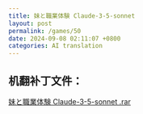 ```yaml
---
title: 妹と職業体験 Claude-3-5-sonnet 
layout: post
permalink: /games/50
date: 2024-09-08 02:11:07 +0800
categories: AI translation
---
```



## 机翻补丁文件：

[妹と職業体験 Claude-3-5-sonnet .rar](../resources/%E5%A6%B9%E3%81%A8%E8%81%B7%E6%A5%AD%E4%BD%93%E9%A8%93%20Claude-3-5-sonnet%20.rar)

 


